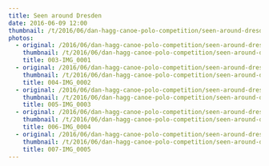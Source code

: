 ```yaml
---
title: Seen around Dresden
date: 2016-06-09 12:00
thumbnail: /t/2016/06/dan-hagg-canoe-polo-competition/seen-around-dresded/003-img_0001.jpg
photos:
  - original: /2016/06/dan-hagg-canoe-polo-competition/seen-around-dresded/003-img_0001.jpg
    thumbnail: /t/2016/06/dan-hagg-canoe-polo-competition/seen-around-dresded/003-img_0001.jpg
    title: 003-IMG_0001
  - original: /2016/06/dan-hagg-canoe-polo-competition/seen-around-dresded/004-img_0002.jpg
    thumbnail: /t/2016/06/dan-hagg-canoe-polo-competition/seen-around-dresded/004-img_0002.jpg
    title: 004-IMG_0002
  - original: /2016/06/dan-hagg-canoe-polo-competition/seen-around-dresded/005-img_0003.jpg
    thumbnail: /t/2016/06/dan-hagg-canoe-polo-competition/seen-around-dresded/005-img_0003.jpg
    title: 005-IMG_0003
  - original: /2016/06/dan-hagg-canoe-polo-competition/seen-around-dresded/006-img_0004.jpg
    thumbnail: /t/2016/06/dan-hagg-canoe-polo-competition/seen-around-dresded/006-img_0004.jpg
    title: 006-IMG_0004
  - original: /2016/06/dan-hagg-canoe-polo-competition/seen-around-dresded/007-img_0005.jpg
    thumbnail: /t/2016/06/dan-hagg-canoe-polo-competition/seen-around-dresded/007-img_0005.jpg
    title: 007-IMG_0005
---
```

